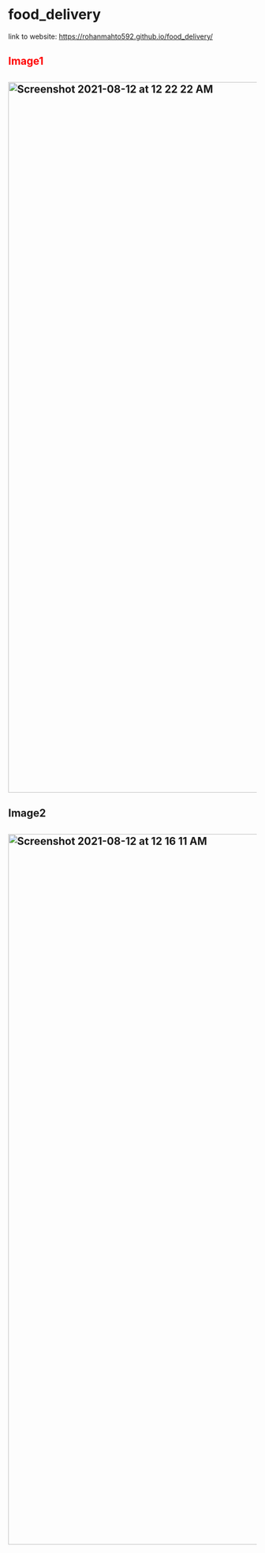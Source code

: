 # food_delivery
link to website:  https://rohanmahto592.github.io/food_delivery/
<style>
  .color{
  color:red;
  }
  </style>

<h2 class="color">Image1<h2>
  
  <img width="1440" alt="Screenshot 2021-08-12 at 12 22 22 AM" src="https://user-images.githubusercontent.com/68339841/129086462-a391b7f4-3631-4fa4-a9eb-49582fa43323.png"><br>
  
  <h2>Image2<h2>
  <img width="1440" alt="Screenshot 2021-08-12 at 12 16 11 AM" src="https://user-images.githubusercontent.com/68339841/129085806-2eb06a4a-b492-4a7d-a971-56fc898343b5.png">


